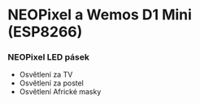 # NEOPixel a Wemos D1 Mini (ESP8266)

### NEOPixel LED pásek
 - Osvětlení za TV
 - Osvětlení za postel
 - Osvětlení Africké masky
 
